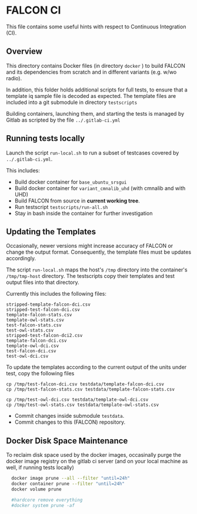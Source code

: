 FALCON CI
=========

This file contains some useful hints with respect to Continuous Integration (CI).

## Overview
This directory contains Docker files (in directory ``docker`` ) to build FALCON and its dependencies from scratch and in different variants (e.g. w/wo radio).

In addition, this folder holds additional scripts for full tests, to ensure that a template iq sample file is decoded as expected. The template files are included into a git submodule in directory ``testscripts``

Building containers, launching them, and starting the tests is managed by Gitlab as scripted by the file ``../.gitlab-ci.yml``

## Running tests locally
Launch the script ``run-local.sh`` to run a subset of testcases covered by ``../.gitlab-ci.yml``.

This includes:

- Build docker container for ``base_ubuntu_srsgui``
- Build docker container for ``variant_cmnalib_uhd`` (with cmnalib and with UHD)
- Build FALCON from source in **current working tree**.
- Run testscript ``testscripts/run-all.sh``
- Stay in bash inside the container for further investigation


## Updating the Templates
Occasionally, newer versions might increase accuracy of FALCON or change the output format. Consequently, the template files must be updates accordingly.

The script ``run-local.sh`` maps the host's ``/tmp`` directory into the container's ``/tmp/tmp-host`` directory. The testscripts copy their templates and test output files into that directory.

Currently this includes the following files:
```
stripped-template-falcon-dci.csv
stripped-test-falcon-dci.csv
template-falcon-stats.csv
template-owl-stats.csv
test-falcon-stats.csv
test-owl-stats.csv
stripped-test-falcon-dci2.csv
template-falcon-dci.csv
template-owl-dci.csv
test-falcon-dci.csv
test-owl-dci.csv
```

To update the templates according to the current output of the units under test, copy the following files

```
cp /tmp/test-falcon-dci.csv testdata/template-falcon-dci.csv
cp /tmp/test-falcon-stats.csv testdata/template-falcon-stats.csv

cp /tmp/test-owl-dci.csv testdata/template-owl-dci.csv
cp /tmp/test-owl-stats.csv testdata/template-owl-stats.csv
```

- Commit changes inside submodule ``testdata``.
- Commit changes to this (FALCON) repository.


## Docker Disk Space Maintenance
To reclaim disk space used by the docker images, occasinally purge the docker image registry on the gitlab ci server (and on your local machine as well, if running tests locally)

```sh
  docker image prune --all --filter "until=24h"
  docker container prune --filter "until=24h"
  docker volume prune

  #hardcore remove everything
  #docker system prune -af

```